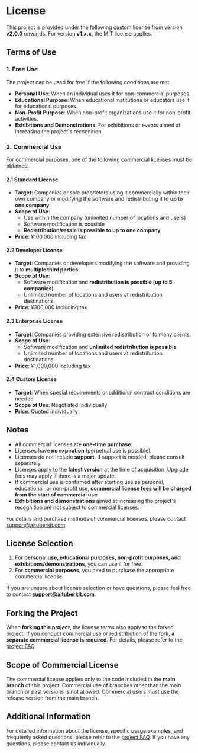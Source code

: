 # License

This project is provided under the following custom license from version **v2.0.0** onwards. For version **v1.x.x**, the MIT license applies.

## Terms of Use

### 1. Free Use

The project can be used for free if the following conditions are met:

- **Personal Use**: When an individual uses it for non-commercial purposes.
- **Educational Purpose**: When educational institutions or educators use it for educational purposes.
- **Non-Profit Purpose**: When non-profit organizations use it for non-profit activities.
- **Exhibitions and Demonstrations**: For exhibitions or events aimed at increasing the project's recognition.

### 2. Commercial Use

For commercial purposes, one of the following commercial licenses must be obtained.

#### 2.1 Standard License

- **Target**: Companies or sole proprietors using it commercially within their own company or modifying the software and redistributing it to **up to one company**.
- **Scope of Use**:
  - Use within the company (unlimited number of locations and users)
  - Software modification is possible
  - **Redistribution/resale is possible to up to one company**
- **Price**: ¥100,000 including tax

#### 2.2 Developer License

- **Target**: Companies or developers modifying the software and providing it to **multiple third parties**.
- **Scope of Use**:
  - Software modification and **redistribution is possible (up to 5 companies)**
  - Unlimited number of locations and users at redistribution destinations
- **Price**: ¥300,000 including tax

#### 2.3 Enterprise License

- **Target**: Companies providing extensive redistribution or to many clients.
- **Scope of Use**:
  - Software modification and **unlimited redistribution is possible**
  - Unlimited number of locations and users at redistribution destinations
- **Price**: ¥1,000,000 including tax

#### 2.4 Custom License

- **Target**: When special requirements or additional contract conditions are needed
- **Scope of Use**: Negotiated individually
- **Price**: Quoted individually

## Notes

- All commercial licenses are **one-time purchase**.
- Licenses have **no expiration** (perpetual use is possible).
- Licenses do not include **support**. If support is needed, please consult separately.
- Licenses apply to the **latest version** at the time of acquisition. Upgrade fees may apply if there is a major update.
- If commercial use is confirmed after starting use as personal, educational, or non-profit use, **commercial license fees will be charged from the start of commercial use**.
- **Exhibitions and demonstrations** aimed at increasing the project's recognition are not subject to commercial licenses.

For details and purchase methods of commercial licenses, please contact support@aituberkit.com.

## License Selection

1. For **personal use, educational purposes, non-profit purposes, and exhibitions/demonstrations**, you can use it for free.
2. For **commercial purposes**, you need to purchase the appropriate commercial license.

If you are unsure about license selection or have questions, please feel free to contact **support@aituberkit.com**.

## Forking the Project

When **forking this project**, the license terms also apply to the forked project. If you conduct commercial use or redistribution of the fork, **a separate commercial license is required**. For details, please refer to the [project FAQ](license-faq.md).

## Scope of Commercial License

The commercial license applies only to the code included in the **main branch** of this project. Commercial use of branches other than the main branch or past versions is not allowed. Commercial users must use the release version from the main branch.

## Additional Information

For detailed information about the license, specific usage examples, and frequently asked questions, please refer to the [project FAQ](license-faq.md). If you have any questions, please contact us individually.
